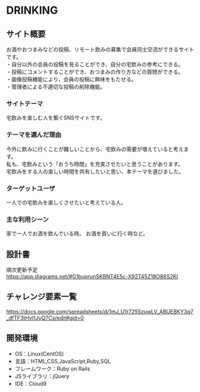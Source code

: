 # DRINKING

## サイト概要
お酒やおつまみなどの投稿、リモート飲みの募集で会員同士交流ができるサイトです。<br>
・自分以外の会員の投稿を見ることができ、自分の宅飲みの参考にできる。<br>
・投稿にコメントすることができ、おつまみの作り方などの質問ができる。<br>
・画像投稿機能により、会員の投稿に興味をもたせる。<br>
・管理者による不適切な投稿の削除機能。

### サイトテーマ
宅飲みを楽しむ人を繋ぐSNSサイトです。

### テーマを選んだ理由
今外に飲みに行くことが難しいことから、宅飲みの需要が増えていると考えます。<br>
私も、宅飲みという「おうち時間」を充実させたいと思うことがあります。<br>
宅飲みをする人の楽しい時間を共有したいと思い、本テーマを選びました。

### ターゲットユーザ
一人での宅飲みを楽しくさせたいと考えている人。

### 主な利用シーン
家で一人でお酒を飲んでいる時。
お酒を買いに行く時など。

## 設計書
順次更新予定<br>
https://app.diagrams.net/#G1buprunSKBNT4E5c-X92T45Z18O86S2KI

## チャレンジ要素一覧
https://docs.google.com/spreadsheets/d/1mJ_U1r7255zuwLV_ABUEBKY3q7_dfTF3tHvl1JyQ7Cs/edit#gid=0

## 開発環境
- OS：Linux(CentOS)
- 言語：HTML,CSS,JavaScript,Ruby,SQL
- フレームワーク：Ruby on Rails
- JSライブラリ：jQuery
- IDE：Cloud9
